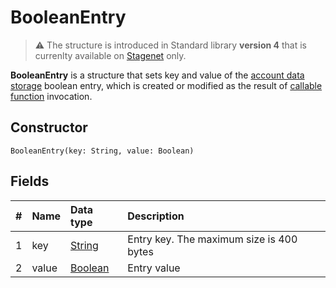 # BooleanEntry

> :warning: The structure is introduced in Standard library **version 4** that is currenlty available on [Stagenet](/en/blockchain/blockchain-network/stage-network) only.

**BooleanEntry** is a structure that sets key and value of the [account data storage](/en/blockchain/account/account-data-storage) boolean entry, which is created or modified as the result of [callable function](/en/ride/functions/callable-function) invocation.

## Constructor

```ride
BooleanEntry(key: String, value: Boolean)
```

## Fields

|   #   | Name | Data type | Description |
| :--- | :--- | :--- | :--- |
| 1 | key | [String](/en/ride/data-types/string) | Entry key. The maximum size is 400 bytes |
| 2 | value| [Boolean](/en/ride/data-types/boolean) | Entry value |
